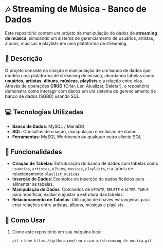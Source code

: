 # 🎶 Streaming de Música - Banco de Dados

Este repositório contém um projeto de manipulação de dados de **streaming de música**, simulando um sistema de gerenciamento de usuários, artistas, álbuns, músicas e playlists em uma plataforma de streaming.

## 📝 Descrição

O projeto consiste na criação e manipulação de um banco de dados que modela uma plataforma de streaming de música, abordando tabelas como **usuários**, **artistas**, **álbuns**, **músicas**, **playlists** e a relação entre elas. Através de operações **CRUD** (Criar, Ler, Atualizar, Deletar), o repositório demonstra como interagir com dados em um sistema de gerenciamento de banco de dados (SGBD) usando SQL.

## 💻 Tecnologias Utilizadas

- **Banco de Dados**: MySQL / MariaDB
- **SQL**: Consultas de criação, manipulação e exclusão de dados
- **Ferramentas**: MySQL Workbench ou qualquer outro cliente SQL

## 🔧 Funcionalidades

- **Criação de Tabelas**: Estruturação do banco de dados com tabelas como `usuarios`, `artistas`, `albuns`, `musicas`, `playlists`, e a tabela de relacionamento `playlist_musicas`.
- **Inserção de Dados**: Exemplos de inserção de dados fictícios para alimentar as tabelas.
- **Manipulação de Dados**: Comandos de `UPDATE`, `DELETE` e `ALTER TABLE` para modificar, excluir e ajustar a estrutura das tabelas.
- **Relacionamento de Tabelas**: Utilização de chaves estrangeiras para criar relações entre artistas, álbuns, músicas e playlists.

## 🚀 Como Usar

1. Clone este repositório em sua máquina local:
   ```bash
   git clone https://github.com/seu-usuario/streaming-de-musica.git
